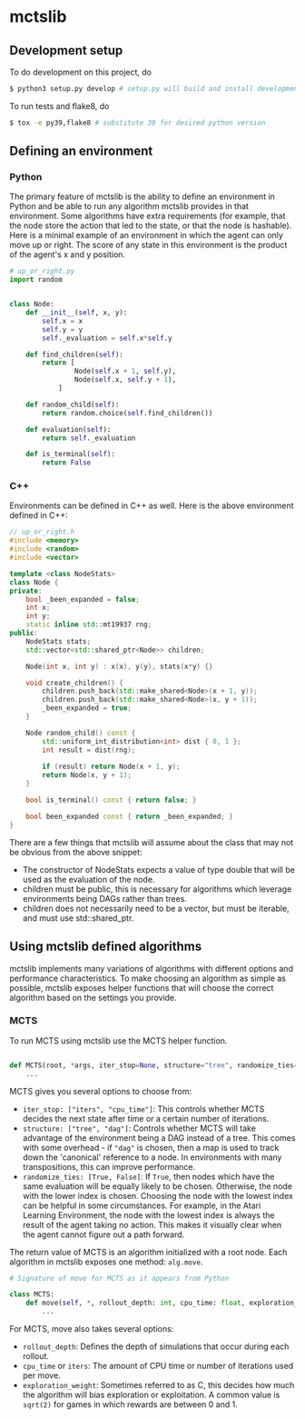 # mctslib

## Development setup
To do development on this project, do
```sh
$ python3 setup.py develop # setup.py will build and install development version
```

To run tests and flake8, do
```sh
$ tox -e py39,flake8 # substitute 39 for desired python version
```

## Defining an environment

### Python
The primary feature of mctslib is the ability to define an environment in Python and be able to run
any algorithm mctslib provides in that environment. Some algorithms have extra requirements (for
example, that the node store the action that led to the state, or that the node is hashable). Here 
is a minimal example of an environment in which the agent can only move up or right. The score of any
state in this environment is the product of the agent's x and y position.

```python
# up_or_right.py
import random


class Node:
    def __init__(self, x, y):
        self.x = x
        self.y = y
        self._evaluation = self.x*self.y

    def find_children(self):
        return [
                Node(self.x + 1, self.y),
                Node(self.x, self.y + 1),
            ]

    def random_child(self):
        return random.choice(self.find_children())

    def evaluation(self):
        return self._evaluation

    def is_terminal(self):
        return False
```


### C++
Environments can be defined in C++ as well. Here is the above environment defined in C++:
```cpp
// up_or_right.h
#include <memory>
#include <random>
#include <vector>

template <class NodeStats>
class Node {
private:
    bool _been_expanded = false;
    int x;
    int y;
    static inline std::mt19937 rng;
public:
    NodeStats stats;
    std::vector<std::shared_ptr<Node>> children;

    Node(int x, int y) : x(x), y(y), stats(x*y) {}

    void create_children() {
        children.push_back(std::make_shared<Node>(x + 1, y));
        children.push_back(std::make_shared<Node>(x, y + 1));
        _been_expanded = true;
    }

    Node random_child() const {
        std::uniform_int_distribution<int> dist { 0, 1 };
        int result = dist(rng);
        
        if (result) return Node(x + 1, y);
        return Node(x, y + 1);
    }

    bool is_terminal() const { return false; }

    bool been_expanded const { return _been_expanded; }
}
```

There are a few things that mctslib will assume about the class that may not be obvious from
the above snippet:

- The constructor of NodeStats expects a value of type double that will be used as the evaluation of the node.
- children must be public, this is necessary for algorithms which leverage environments being DAGs rather than trees.
- children does not necessarily need to be a vector, but must be iterable, and must use std::shared\_ptr.


## Using mctslib defined algorithms


mctslib implements many variations of algorithms with different options and performance characteristics.
To make choosing an algorithm as simple as possible, mctslib exposes helper functions that will choose
the correct algorithm based on the settings you provide.

### MCTS

To run MCTS using mctslib use the MCTS helper function.

```python

def MCTS(root, *args, iter_stop=None, structure="tree", randomize_ties=True, **kwargs):
    ...
```

MCTS gives you several options to choose from:

- `iter_stop: ["iters", "cpu_time"]`: This controls whether MCTS decides the next
state after time or a certain number of iterations.
- `structure: ["tree", "dag"]`: Controls whether MCTS will take advantage of the environment being
a DAG instead of a tree. This comes with some overhead - if `"dag"` is chosen, then a map is used to
track down the 'canonical' reference to a node. In environments with many transpositions, this can 
improve performance.
- `randomize_ties: [True, False]`: If `True`, then nodes which have the same evaluation will be 
equally likely to be chosen. Otherwise, the node with the lower index is chosen. Choosing the node with
the lowest index can be helpful in some circumstances. For example, in the Atari Learning Environment,
the node with the lowest index is always the result of the agent taking no action. This makes it visually
clear when the agent cannot figure out a path forward.


The return value of MCTS is an algorithm initialized with a root node. Each algorithm in mctslib
exposes one method: `alg.move`. 

```python
# Signature of move for MCTS as it appears from Python

class MCTS:
    def move(self, *, rollout_depth: int, cpu_time: float, exploration_weight: float) -> Node:
        ...
```

For MCTS, move also takes several options:

- `rollout_depth`: Defines the depth of simulations that occur during each rollout.
- `cpu_time` or `iters`: The amount of CPU time or number of iterations used per move.
- `exploration_weight`: Sometimes referred to as C, this decides how much the algorithm will bias
exploration or exploitation. A common value is `sqrt(2)` for games in which rewards are between 0 and 1.








